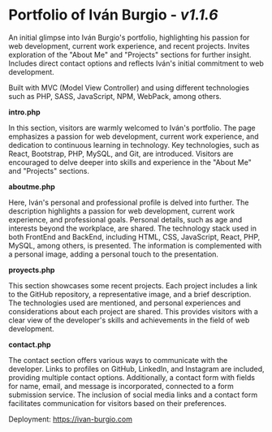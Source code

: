 # Portfolio of Iván Burgio - _v1.1.6_

An initial glimpse into Iván Burgio's portfolio, highlighting his passion for web development, current work experience, and recent projects. Invites exploration of the "About Me" and "Projects" sections for further insight. Includes direct contact options and reflects Iván's initial commitment to web development.

Built with MVC (Model View Controller) and using different technologies such as PHP, SASS, JavaScript, NPM, WebPack, among others.

**intro.php**

In this section, visitors are warmly welcomed to Iván's portfolio. The page emphasizes a passion for web development, current work experience, and dedication to continuous learning in technology. Key technologies, such as React, Bootstrap, PHP, MySQL, and Git, are introduced. Visitors are encouraged to delve deeper into skills and experience in the "About Me" and "Projects" sections.

**aboutme.php**

Here, Iván's personal and professional profile is delved into further. The description highlights a passion for web development, current work experience, and professional goals. Personal details, such as age and interests beyond the workplace, are shared. The technology stack used in both FrontEnd and BackEnd, including HTML, CSS, JavaScript, React, PHP, MySQL, among others, is presented. The information is complemented with a personal image, adding a personal touch to the presentation.

**proyects.php**

This section showcases some recent projects. Each project includes a link to the GitHub repository, a representative image, and a brief description. The technologies used are mentioned, and personal experiences and considerations about each project are shared. This provides visitors with a clear view of the developer's skills and achievements in the field of web development.

**contact.php**

The contact section offers various ways to communicate with the developer. Links to profiles on GitHub, LinkedIn, and Instagram are included, providing multiple contact options. Additionally, a contact form with fields for name, email, and message is incorporated, connected to a form submission service. The inclusion of social media links and a contact form facilitates communication for visitors based on their preferences.

Deployment: https://ivan-burgio.com